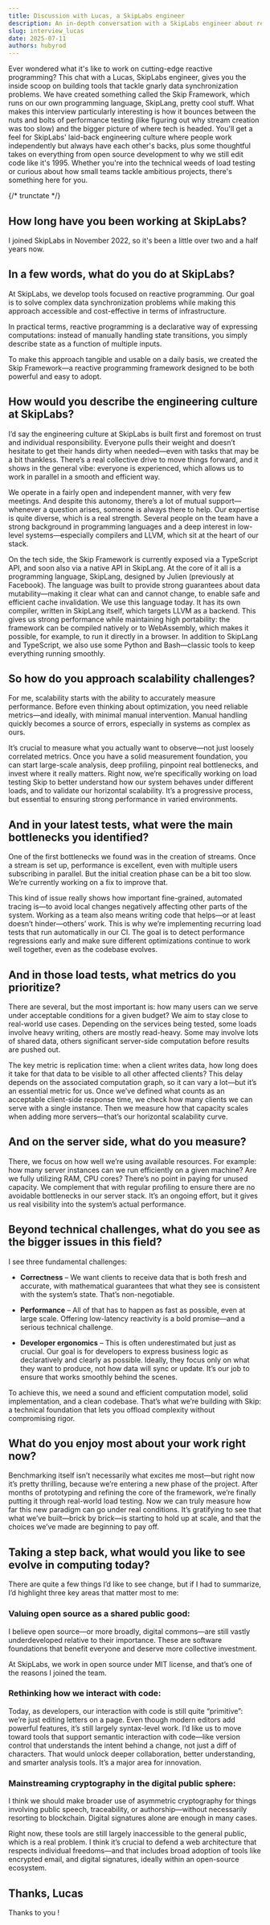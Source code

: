 ```yaml
---
title: Discussion with Lucas, a SkipLabs engineer
description: An in-depth conversation with a SkipLabs engineer about reactive programming, performance optimization, and the technical challenges of building scalable data synchronization tools.
slug: interview_lucas
date: 2025-07-11
authors: hubyrod
---
```


Ever wondered what it's like to work on cutting-edge reactive programming? This chat with a Lucas, SkipLabs engineer, gives you the inside scoop on building tools that tackle gnarly data synchronization problems. We have created something called the Skip Framework, which runs on our own programming language, SkipLang, pretty cool stuff. What makes this interview particularly interesting is how it bounces between the nuts and bolts of performance testing (like figuring out why stream creation was too slow) and the bigger picture of where tech is headed. You'll get a feel for SkipLabs' laid-back engineering culture where people work independently but always have each other's backs, plus some thoughtful takes on everything from open source development to why we still edit code like it's 1995. Whether you're into the technical weeds of load testing or curious about how small teams tackle ambitious projects, there's something here for you.

{/* trunctate */}

## How long have you been working at SkipLabs?

I joined SkipLabs in November 2022, so it's been a little over two and a half years now.

## In a few words, what do you do at SkipLabs?

At SkipLabs, we develop tools focused on reactive programming. Our goal is to solve complex data synchronization problems while making this approach accessible and cost-effective in terms of infrastructure.

In practical terms, reactive programming is a declarative way of expressing computations: instead of manually handling state transitions, you simply describe state as a function of multiple inputs.

To make this approach tangible and usable on a daily basis, we created the Skip Framework—a reactive programming framework designed to be both powerful and easy to adopt.

## How would you describe the engineering culture at SkipLabs?

I’d say the engineering culture at SkipLabs is built first and foremost on trust and individual responsibility. Everyone pulls their weight and doesn’t hesitate to get their hands dirty when needed—even with tasks that may be a bit thankless. There’s a real collective drive to move things forward, and it shows in the general vibe: everyone is experienced, which allows us to work in parallel in a smooth and efficient way.

We operate in a fairly open and independent manner, with very few meetings. And despite this autonomy, there’s a lot of mutual support—whenever a question arises, someone is always there to help. Our expertise is quite diverse, which is a real strength. Several people on the team have a strong background in programming languages and a deep interest in low-level systems—especially compilers and LLVM, which sit at the heart of our stack.

On the tech side, the Skip Framework is currently exposed via a TypeScript API, and soon also via a native API in SkipLang. At the core of it all is a programming language, SkipLang, designed by Julien (previously at Facebook). The language was built to provide strong guarantees about data mutability—making it clear what can and cannot change, to enable safe and efficient cache invalidation.
We use this language today. It has its own compiler, written in SkipLang itself, which targets LLVM as a backend. This gives us strong performance while maintaining high portability: the framework can be compiled natively or to WebAssembly, which makes it possible, for example, to run it directly in a browser. In addition to SkipLang and TypeScript, we also use some Python and Bash—classic tools to keep everything running smoothly.

## So how do you approach scalability challenges?

For me, scalability starts with the ability to accurately measure performance. Before even thinking about optimization, you need reliable metrics—and ideally, with minimal manual intervention. Manual handling quickly becomes a source of errors, especially in systems as complex as ours.

It’s crucial to measure what you actually want to observe—not just loosely correlated metrics. Once you have a solid measurement foundation, you can start large-scale analysis, deep profiling, pinpoint real bottlenecks, and invest where it really matters. Right now, we’re specifically working on load testing Skip to better understand how our system behaves under different loads, and to validate our horizontal scalability. It’s a progressive process, but essential to ensuring strong performance in varied environments.

## And in your latest tests, what were the main bottlenecks you identified?

One of the first bottlenecks we found was in the creation of streams. Once a stream is set up, performance is excellent, even with multiple users subscribing in parallel. But the initial creation phase can be a bit too slow. We’re currently working on a fix to improve that.

This kind of issue really shows how important fine-grained, automated tracing is—to avoid local changes negatively affecting other parts of the system. Working as a team also means writing code that helps—or at least doesn’t hinder—others’ work. This is why we’re implementing recurring load tests that run automatically in our CI. The goal is to detect performance regressions early and make sure different optimizations continue to work well together, even as the codebase evolves.

## And in those load tests, what metrics do you prioritize?

There are several, but the most important is: how many users can we serve under acceptable conditions for a given budget? We aim to stay close to real-world use cases. Depending on the services being tested, some loads involve heavy writing, others are mostly read-heavy. Some may involve lots of shared data, others significant server-side computation before results are pushed out.

The key metric is replication time: when a client writes data, how long does it take for that data to be visible to all other affected clients? This delay depends on the associated computation graph, so it can vary a lot—but it’s an essential metric for us.
Once we’ve defined what counts as an acceptable client-side response time, we check how many clients we can serve with a single instance. Then we measure how that capacity scales when adding more servers—that’s our horizontal scalability curve.

## And on the server side, what do you measure?

There, we focus on how well we’re using available resources. For example: how many server instances can we run efficiently on a given machine? Are we fully utilizing RAM, CPU cores? There’s no point in paying for unused capacity. We complement that with regular profiling to ensure there are no avoidable bottlenecks in our server stack. It’s an ongoing effort, but it gives us real visibility into the system’s actual performance.

## Beyond technical challenges, what do you see as the bigger issues in this field?

I see three fundamental challenges:

- **Correctness** – We want clients to receive data that is both fresh and accurate, with mathematical guarantees that what they see is consistent with the system’s state. That’s non-negotiable.

- **Performance** – All of that has to happen as fast as possible, even at large scale. Offering low-latency reactivity is a bold promise—and a serious technical challenge.

- **Developer ergonomics** – This is often underestimated but just as crucial. Our goal is for developers to express business logic as declaratively and clearly as possible. Ideally, they focus only on what they want to produce, not how data will sync or update. It’s our job to ensure that works smoothly behind the scenes.

To achieve this, we need a sound and efficient computation model, solid implementation, and a clean codebase. That’s what we’re building with Skip: a technical foundation that lets you offload complexity without compromising rigor.

## What do you enjoy most about your work right now?

Benchmarking itself isn’t necessarily what excites me most—but right now it’s pretty thrilling, because we’re entering a new phase of the project. After months of prototyping and refining the core of the framework, we’re finally putting it through real-world load testing. Now we can truly measure how far this new paradigm can go under real conditions. It’s gratifying to see that what we’ve built—brick by brick—is starting to hold up at scale, and that the choices we’ve made are beginning to pay off.

## Taking a step back, what would you like to see evolve in computing today?

There are quite a few things I’d like to see change, but if I had to summarize, I’d highlight three key areas that matter most to me:

### Valuing open source as a shared public good:

I believe open source—or more broadly, digital commons—are still vastly underdeveloped relative to their importance. These are software foundations that benefit everyone and deserve more collective investment.

At SkipLabs, we work in open source under MIT license, and that’s one of the reasons I joined the team.

### Rethinking how we interact with code:

Today, as developers, our interaction with code is still quite “primitive”: we’re just editing letters on a page. Even though modern editors add powerful features, it’s still largely syntax-level work.
I’d like us to move toward tools that support semantic interaction with code—like version control that understands the intent behind a change, not just a diff of characters. That would unlock deeper collaboration, better understanding, and smarter analysis tools. It’s a major area for innovation.

### Mainstreaming cryptography in the digital public sphere:

I think we should make broader use of asymmetric cryptography for things involving public speech, traceability, or authorship—without necessarily resorting to blockchain. Digital signatures alone are enough in many cases.

Right now, these tools are still largely inaccessible to the general public, which is a real problem. I think it’s crucial to defend a web architecture that respects individual freedoms—and that includes broad adoption of tools like encrypted email, and digital signatures, ideally within an open-source ecosystem.

## Thanks, Lucas
Thanks to you !